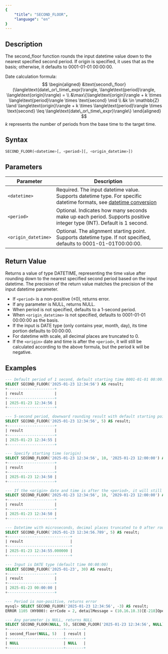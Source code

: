 ```yaml
---
{
    "title": "SECOND_FLOOR",
    "language": "en"
}
---
```


## Description

The second_floor function rounds the input datetime value down to the nearest specified second period. If origin is specified, it uses that as the basis; otherwise, it defaults to 0001-01-01 00:00:00.

Date calculation formula:
$$
\begin{aligned}
&\text{second\_floor}(\langle\text{date\_or\_time\_expr}\rangle, \langle\text{period}\rangle, \langle\text{origin}\rangle) = \\
&\max\{\langle\text{origin}\rangle + k \times \langle\text{period}\rangle \times \text{second} \mid \\
&k \in \mathbb{Z} \land \langle\text{origin}\rangle + k \times \langle\text{period}\rangle \times \text{second} \leq \langle\text{date\_or\_time\_expr}\rangle\}
\end{aligned}
$$
$k$ represents the number of periods from the base time to the target time.

## Syntax

```sql
SECOND_FLOOR(<datetime>[, <period>][, <origin_datetime>])
```

## Parameters

| Parameter | Description |
| --------- | ----------- |
| `<datetime>` | Required. The input datetime value. Supports datetime type. For specific datetime formats, see [datetime conversion](../../../../../docs/sql-manual/basic-element/sql-data-types/conversion/datetime-conversion) |
| `<period>` | Optional. Indicates how many seconds make up each period. Supports positive integer type (INT). Default is 1 second. |
| `<origin_datetime>` | Optional. The alignment starting point. Supports datetime type. If not specified, defaults to 0001-01-01T00:00:00. |

## Return Value

Returns a value of type DATETIME, representing the time value after rounding down to the nearest specified second period based on the input datetime. The precision of the return value matches the precision of the input datetime parameter.

- If `<period>` is a non-positive (≤0), returns error.
- If any parameter is NULL, returns NULL.
- When period is not specified, defaults to a 1-second period.
- When `<origin_datetime>` is not specified, defaults to 0001-01-01 00:00:00 as the basis.
- If the input is DATE type (only contains year, month, day), its time portion defaults to 00:00:00.
- For datetime with scale, all decimal places are truncated to 0.
- If the `<origin>` date and time is after the `<period>`, it will still be calculated according to the above formula, but the period k will be negative.

## Examples

```sql
--- Default period of 1 second, default starting time 0001-01-01 00:00:00
SELECT SECOND_FLOOR('2025-01-23 12:34:56') AS result;
+---------------------+
| result              |
+---------------------+
| 2025-01-23 12:34:56 |
+---------------------+

--- 5-second period, downward rounding result with default starting point
SELECT SECOND_FLOOR('2025-01-23 12:34:56', 5) AS result;
+---------------------+
| result              |
+---------------------+
| 2025-01-23 12:34:55 |
+---------------------+

--- Specify starting time (origin)
SELECT SECOND_FLOOR('2025-01-23 12:34:56', 10, '2025-01-23 12:00:00') AS result;
+---------------------+
| result              |
+---------------------+
| 2025-01-23 12:34:50 |
+---------------------+

--- If the <origin> date and time is after the <period>, it will still be calculated according to the above formula, but the period k will be negative.
SELECT SECOND_FLOOR('2025-01-23 12:34:56', 10, '2029-01-23 12:00:00') AS result;
+---------------------+
| result              |
+---------------------+
| 2025-01-23 12:34:50 |
+---------------------+

--- Datetime with microseconds, decimal places truncated to 0 after rounding
SELECT SECOND_FLOOR('2025-01-23 12:34:56.789', 5) AS result;
+----------------------------+
| result                     |
+----------------------------+
| 2025-01-23 12:34:55.000000 |
+----------------------------+

--- Input is DATE type (default time 00:00:00)
SELECT SECOND_FLOOR('2025-01-23', 30) AS result;
+---------------------+
| result              |
+---------------------+
| 2025-01-23 00:00:00 |
+---------------------+

--- Period is non-positive, returns error
mysql> SELECT SECOND_FLOOR('2025-01-23 12:34:56', -3) AS result;
ERROR 1105 (HY000): errCode = 2, detailMessage = (10.16.10.3)[E-218]Operation second_floor of 2025-01-23 12:34:56, -3 out of range

--- Any parameter is NULL, returns NULL
SELECT SECOND_FLOOR(NULL, 5), SECOND_FLOOR('2025-01-23 12:34:56', NULL) AS result;
+-------------------------+--------+
| second_floor(NULL, 5)   | result |
+-------------------------+--------+
| NULL                    | NULL   |
+-------------------------+--------+
```